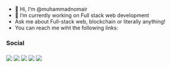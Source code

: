 - 👋 Hi, I’m @muhammadnomair
- 🌱 I’m currently working on Full stack web development
- Ask me about Full-stack web, blockchain or literally anything!
- You can reach me wiht the following links:


<h3>Social<h3>
<a href="https://www.linkedin.com/in/nomair45/" ><img src="https://img.shields.io/badge/LinkedIn-0077B5?style=for-the-badge&logo=linkedin&logoColor=white"/></a>
<img src="https://img.shields.io/badge/Gmail-D14836?style=for-the-badge&logo=gmail&logoColor=white"/>
<img src="https://img.shields.io/badge/Facebook-1877F2?style=for-the-badge&logo=facebook&logoColor=white"/>
<img src="https://img.shields.io/badge/GitHub-100000?style=for-the-badge&logo=github&logoColor=white"/>
<img src="https://img.shields.io/badge/WhatsApp-25D366?style=for-the-badge&logo=whatsapp&logoColor=white"/>

